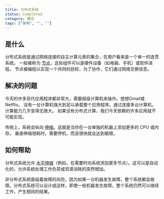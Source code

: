 ```yaml
---
title: 分布式系统
status: Completed
category: 概念
tags: ["架构", "", ""]
---
```


## 是什么

分布式系统是通过网络连接的自主计算元素的集合，在用户看来是一个单一的连贯系统。
一般被称为 [节点](/zh-cn/nodes/)，这些组件可以是硬件设备（如电脑、手机）或软件进程。
节点被编程以实现一个共同的目标，为了协作，它们通过网络交换信息。

## 解决的问题

今天的许多现代应用程序都非常大，需要超级计算机来操作。想想Gmail或Netflix。
没有一台计算机强大到足以承载整个应用程序。通过连接多台计算机，计算能力几乎变得无限大。
如果没有分布式计算，我们今天依赖的许多应用就不可能实现。

传统上，系统会纵向 [伸缩](/zh-cn/scalability/)。这就是当你在一台单独的机器上添加更多的 CPU 或内存。
垂直伸缩很耗时，需要停机，而且很快就会达到极限。

## 如何帮助

分布式系统允许 [水平伸缩](/zh-cn/horizontal-scaling/)（例如，在需要时向系统添加更多节点）。这可以是自动化的，允许系统处理工作负荷或资源消耗的突然增加。

非分布式系统面临着故障的风险，因为如果一台机器发生故障，整个系统都会故障。分布式系统可以设计成这样，即使一些机器发生故障，整个系统仍然可以继续工作，产生相同的结果。
